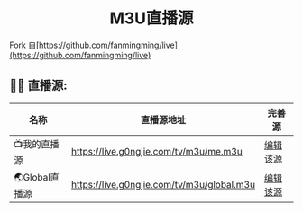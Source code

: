 <h1 align="center">M3U直播源</h1>

Fork 自[https://github.com/fanmingming/live](https://github.com/fanmingming/live)

## 🤹‍♂️ 直播源:

<table>
  <thead>
    <tr>
      <th>名称</th>
      <th>直播源地址</th>
      <th>完善源</th>
    </tr>
  </thead>
  <tbody>
    <tr>
      <td>📺我的直播源</td>
      <td><a href="https://live.g0ngjie.com/tv/m3u/me.m3u">https://live.g0ngjie.com/tv/m3u/me.m3u</a></td>
      <td><a href="https://github.com/g0ngjie/tvlive/edit/master/tv/m3u/me.m3u">编辑该源</a></td>
    </tr>
    <tr>
      <td>🌏Global直播源</td>
      <td><a href="https://live.g0ngjie.com/tv/m3u/global.m3u">https://live.g0ngjie.com/tv/m3u/global.m3u</a></td>
      <td><a href="https://github.com/g0ngjie/tvlive/edit/master/tv/m3u/global.m3u">编辑该源</a></td>
    </tr>
  </tbody>
</table>
